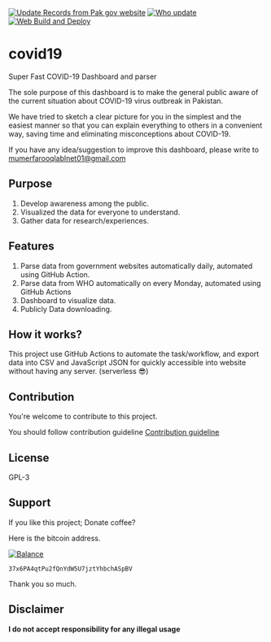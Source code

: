 [![Update Records from Pak gov website](https://github.com/lablnet/covid19/actions/workflows/pk.yaml/badge.svg)](https://github.com/lablnet/covid19-parser/actions/workflows/pk.yaml)
[![Who update](https://github.com/lablnet/covid19/actions/workflows/who.yaml/badge.svg)](https://github.com/lablnet/covid19-parser/actions/workflows/who.yaml)
[![Web Build and Deploy](https://github.com/lablnet/covid19/actions/workflows/web_build.yml/badge.svg)](https://github.com/lablnet/covid19-parser/actions/workflows/web_build.yml)

# covid19

Super Fast COVID-19 Dashboard and parser
  
  The sole purpose of this dashboard is to make the general public aware of the current situation about COVID-19 virus outbreak in Pakistan.

We have tried to sketch a clear picture for you in the simplest and the easiest manner so that you can explain everything to others in a convenient way, saving time and eliminating misconceptions about COVID-19.

If you have any idea/suggestion to improve this dashboard, please write to mumerfarooqlablnet01@gmail.com

## Purpose
1. Develop awareness among the public.
2. Visualized the data for everyone to understand.
3. Gather data for research/experiences.  

## Features
1. Parse data from government websites automatically daily, automated using GitHub Action.
2. Parse data from WHO automatically on every Monday, automated using GitHub Actions
3. Dashboard to visualize data.
4. Publicly Data downloading.

## How it works?
  This project use GitHub Actions to automate the task/workflow, and export data into CSV and JavaScript JSON for quickly accessible into website without having any server. (serverless  😎)

## Contribution
You're welcome to contribute to this project.

You should follow contribution guideline [Contribution guideline](https://github.com/lablnet/covid19/blob/master/CONTRIBUTING.md)


## License

GPL-3

## Support

If you like this project; Donate coffee?

Here is the bitcoin address.

[![Balance](https://img.balancebadge.io/btc/37x6PA4qtPu2fQnYdW5U7jztYhbchASpBV.svg)](https://img.balancebadge.io/btc/37x6PA4qtPu2fQnYdW5U7jztYhbchASpBV.svg)

```37x6PA4qtPu2fQnYdW5U7jztYhbchASpBV```

Thank you so much.

## Disclaimer

**I do not accept responsibility for any illegal usage**
